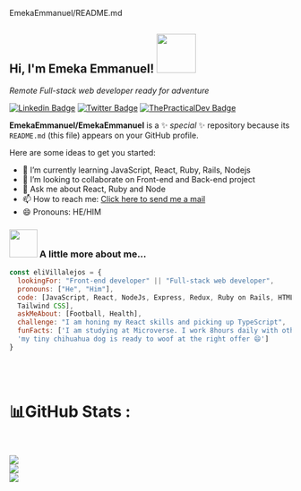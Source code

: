 EmekaEmmanuel/README.md

<h2> Hi, I'm Emeka Emmanuel! <img src="https://media.giphy.com/media/26Fxy3Iz1ari8oytO/giphy.gif" width="70"></h2>

<p><em>Remote Full-stack web developer ready for adventure</em></p>

[![Linkedin Badge](https://img.shields.io/badge/-emeka%20ugboaja-blue?style=flat-square&logo=Linkedin&logoColor=white&link=https://www.linkedin.com/in/ellievillalejos/)](https://linkedin.com/in/emeka-ugboaja-167820226) 
[![Twitter Badge](https://img.shields.io/badge/-@iammanuelka___-1ca0f1?style=flat-square&labelColor=1ca0f1&logo=twitter&logoColor=white&link=https://twitter.com/miss_elliev)](https://twitter.com/iammanuelka)
[![ThePracticalDev Badge](https://img.shields.io/badge/-iammanuelka-0A0A0A?style=flat-square&labelColor=black&logo=dev.to&link=https://dev.to/misselliev)](https://dev.to/iammanuelka)


**EmekaEmmanuel/EmekaEmmanuel** is a ✨ _special_ ✨ repository because its `README.md` (this file) appears on your GitHub profile.

Here are some ideas to get you started:

- 🌱 I’m currently learning JavaScript, React, Ruby, Rails, Nodejs
- 👯 I’m looking to collaborate on Front-end and Back-end project 
- 💬 Ask me about React, Ruby and Node
- 📫 How to reach me: [Click here to send me a mail](emekaekeoha@yahoo.com) 
- 😄 Pronouns: HE/HIM 
 
 
### <img src="https://media.giphy.com/media/kbVuid1Ak3uEHJUMVO/giphy.gif" width="50"> A little more about me...  

```javascript
const eliVillalejos = {
  lookingFor: "Front-end developer" || "Full-stack web developer",
  pronouns: ["He", "Him"],
  code: [JavaScript, React, NodeJs, Express, Redux, Ruby on Rails, HTML/CSS, Semantic UI, Bootstrap, 
  Tailwind CSS],
  askMeAbout: [Football, Health],
  challenge: "I am honing my React skills and picking up TypeScript",
  funFacts: ['I am studying at Microverse. I work 8hours daily with other students through pair-programming', 
  'my tiny chihuahua dog is ready to woof at the right offer 😄']
}
```

<br/>
<br/>

# 📊GitHub Stats :
<br />

![](https://github-readme-stats.vercel.app/api?username=EmekaEmmanuel&show_icons=true&hide_border=true&layout=compact&langs_count=8&bg_color=0,52fa5a21,4dfcff21,c64dff21&theme=tokyonight)<br/>
![](https://github-readme-streak-stats.herokuapp.com/?user=EmekaEmmanuel&theme=tokyonight&hide_border=true&area=true)<br/>
![](https://github-readme-stats.vercel.app/api/top-langs/?username=EmekaEmmanuel&show_icons=true&hide_border=true&layout=compact&langs_count=8&bg_color=0,52fa5a21,4dfcff21,c64dff21&theme=tokyonight)

<br />
<br />
